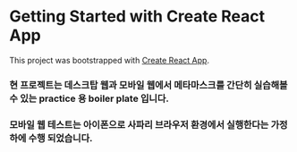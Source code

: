 # Getting Started with Create React App

This project was bootstrapped with [Create React App](https://github.com/facebook/create-react-app).

### 현 프로젝트는 데스크탑 웹과 모바일 웹에서 메타마스크를 간단히 실습해볼 수 있는 practice 용 boiler plate 입니다.

### 모바일 웹 테스트는 아이폰으로 사파리 브라우저 환경에서 실행한다는 가정하에 수행 되었습니다.
